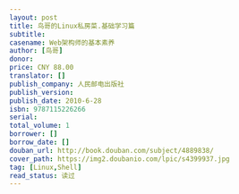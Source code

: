 ```yaml
---
layout: post
title: 鸟哥的Linux私房菜.基础学习篇
subtitle:
casename: Web架构师的基本素养
author: [鸟哥]
donor: 
price: CNY 88.00
translator: []
publish_company: 人民邮电出版社
publish_version: 
publish_date: 2010-6-28
isbn: 9787115226266
serial: 
total_volume: 1
borrower: []
borrow_date: []
douban_url: http://book.douban.com/subject/4889838/
cover_path: https://img2.doubanio.com/lpic/s4399937.jpg
tag: [Linux,Shell]
read_status: 读过
---
```

